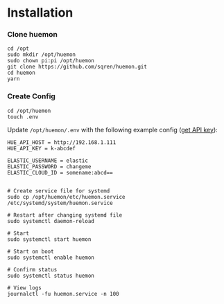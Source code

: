 # Installation

### Clone huemon

```
cd /opt
sudo mkdir /opt/huemon
sudo chown pi:pi /opt/huemon
git clone https://github.com/sqren/huemon.git
cd huemon
yarn
```

### Create Config

```
cd /opt/huemon
touch .env
```

Update `/opt/huemon/.env` with the following example config ([get API key](https://developers.meethue.com/develop/hue-api-v2/getting-started/)):

```
HUE_API_HOST = http://192.168.1.111
HUE_API_KEY = k-abcdef

ELASTIC_USERNAME = elastic
ELASTIC_PASSWORD = changeme
ELASTIC_CLOUD_ID = somename:abcd==
```

```

# Create service file for systemd
sudo cp /opt/huemon/etc/huemon.service /etc/systemd/system/huemon.service

# Restart after changing systemd file
sudo systemctl daemon-reload

# Start
sudo systemctl start huemon

# Start on boot
sudo systemctl enable huemon

# Confirm status
sudo systemctl status huemon

# View logs
journalctl -fu huemon.service -n 100
```
